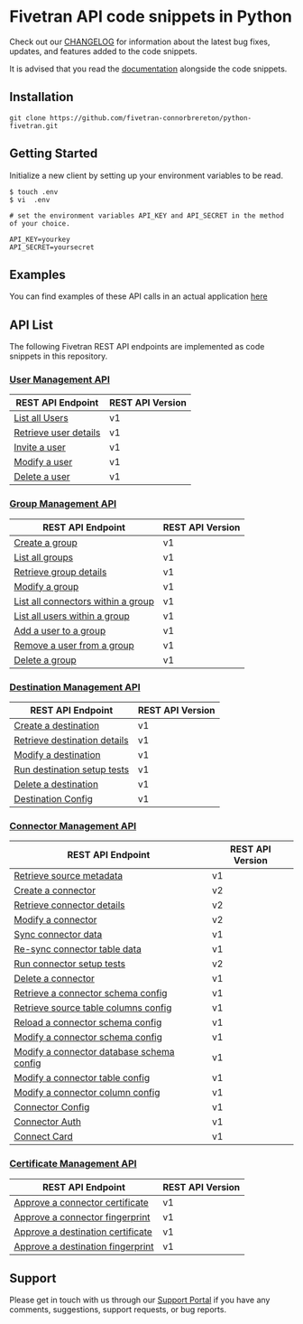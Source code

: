 # Fivetran API code snippets in Python

Check out our [CHANGELOG](https://github.com/fivetran-connorbrereton/python-fivetran/blob/master/CHANGELOG.md) for information about the latest bug fixes, updates, and features added to the code snippets.

It is advised that you read the [documentation](https://github.com/fivetran-connorbrereton/python-fivetran/blob/master/README.md) alongside the code snippets.

## Installation
```
git clone https://github.com/fivetran-connorbrereton/python-fivetran.git
```

## Getting Started
Initialize a new client by setting up your environment variables to be read.

```
$ touch .env
$ vi  .env

# set the environment variables API_KEY and API_SECRET in the method of your choice.

API_KEY=yourkey
API_SECRET=yoursecret
```

## Examples
You can find examples of these API calls in an actual application [here](https://github.com/fivetran-connorbrereton/Django-Code-Sample)

## API List

The following Fivetran REST API endpoints are implemented as code snippets in this repository. 

### [User Management API](https://fivetran.com/docs/rest-api/users)

REST API Endpoint | REST API Version |
--- | --- |
[List all Users](https://fivetran.com/docs/rest-api/users#listallusers) | v1 |
[Retrieve user details](https://fivetran.com/docs/rest-api/users#retrieveuserdetails) | v1 |
[Invite a user](https://fivetran.com/docs/rest-api/users#inviteauser) | v1 |
[Modify a user](https://fivetran.com/docs/rest-api/users#modifyauser) | v1 |
[Delete a user](https://fivetran.com/docs/rest-api/users#deleteauser) | v1 |

### [Group Management API](https://fivetran.com/docs/rest-api/groups)

REST API Endpoint | REST API Version |
--- | --- |
[Create a group](https://fivetran.com/docs/rest-api/groups#createagroup) | v1 |
[List all groups](https://fivetran.com/docs/rest-api/groups#listallgroups) | v1 |
[Retrieve group details](https://fivetran.com/docs/rest-api/groups#retrievegroupdetails) | v1 |
[Modify a group](https://fivetran.com/docs/rest-api/groups#modifyagroup) | v1 |
[List all connectors within a group](https://fivetran.com/docs/rest-api/groups#listallconnectorswithinagroup) | v1 |
[List all users within a group](https://fivetran.com/docs/rest-api/groups#listalluserswithinagroup) | v1 |
[Add a user to a group](https://fivetran.com/docs/rest-api/groups#addausertoagroup) | v1 |
[Remove a user from a group](https://fivetran.com/docs/rest-api/groups#removeauserfromagroup) | v1 |
[Delete a group](https://fivetran.com/docs/rest-api/groups#deleteagroup) | v1 |

### [Destination Management API](https://fivetran.com/docs/rest-api/destinations)

REST API Endpoint | REST API Version |
--- | --- |
[Create a destination](https://fivetran.com/docs/rest-api/destinations#createadestination) | v1 |
[Retrieve destination details](https://fivetran.com/docs/rest-api/destinations#retrievedestinationdetails) | v1 |
[Modify a destination](https://fivetran.com/docs/rest-api/destinations#modifyadestination) | v1 |
[Run destination setup tests](https://fivetran.com/docs/rest-api/destinations#rundestinationsetuptests) | v1 |
[Delete a destination](https://fivetran.com/docs/rest-api/destinations#deleteadestination) | v1 |
[Destination Config](https://fivetran.com/docs/rest-api/destinations/config) | v1 |

### [Connector Management API](https://fivetran.com/docs/rest-api/connectors)

REST API Endpoint | REST API Version |
--- | --- |
[Retrieve source metadata](https://fivetran.com/docs/rest-api/connectors#retrievesourcemetadata) | v1 |
[Create a connector](https://fivetran.com/docs/rest-api/connectors#createaconnector) | v2 |
[Retrieve connector details](https://fivetran.com/docs/rest-api/connectors#retrieveconnectordetails) | v2 |
[Modify a connector](https://fivetran.com/docs/rest-api/connectors#modifyaconnector) | v2 |
[Sync connector data](https://fivetran.com/docs/rest-api/connectors#syncconnectordata) | v1 |
[Re-sync connector table data](https://fivetran.com/docs/rest-api/connectors#resyncconnectortabledata) | v1 |
[Run connector setup tests](https://fivetran.com/docs/rest-api/connectors#runconnectorsetuptests) | v2 |
[Delete a connector](https://fivetran.com/docs/rest-api/connectors#deleteaconnector) | v1 |
[Retrieve a connector schema config](https://fivetran.com/docs/rest-api/connectors#retrieveaconnectorschemaconfig) | v1 |
[Retrieve source table columns config](https://fivetran.com/docs/rest-api/connectors#retrievesourcetablecolumnsconfig) | v1 |
[Reload a connector schema config](https://fivetran.com/docs/rest-api/connectors#reloadaconnectorschemaconfig) | v1 |
[Modify a connector schema config](https://fivetran.com/docs/rest-api/connectors#modifyaconnectorschemaconfig) | v1 |
[Modify a connector database schema config](https://fivetran.com/docs/rest-api/connectors#modifyaconnectordatabaseschemaconfig) | v1 |
[Modify a connector table config](https://fivetran.com/docs/rest-api/connectors#modifyaconnectortableconfig) | v1 |
[Modify a connector column config](https://fivetran.com/docs/rest-api/connectors#modifyaconnectorcolumnconfig) | v1 |
[Connector Config](https://fivetran.com/docs/rest-api/connectors/config) | v1 |
[Connector Auth](https://fivetran.com/docs/rest-api/connectors) | v1 |
[Connect Card](https://fivetran.com/docs/rest-api/connectors/connect-card) | v1 |

### [Certificate Management API](https://fivetran.com/docs/rest-api/certificates)
REST API Endpoint | REST API Version |
--- | --- |
[Approve a connector certificate](https://fivetran.com/docs/rest-api/certificates#approveaconnectorcertificate) | v1 |
[Approve a connector fingerprint](https://fivetran.com/docs/rest-api/certificates#approveaconnectorfingerprint) | v1 |
[Approve a destination certificate](https://fivetran.com/docs/rest-api/certificates#approveadestinationcertificate) | v1 |
[Approve a destination fingerprint](https://fivetran.com/docs/rest-api/certificates#approveadestinationfingerprint) | v1 |
## Support

Please get in touch with us through our [Support Portal](https://support.fivetran.com/) if you 
have any comments, suggestions, support requests, or bug reports.
